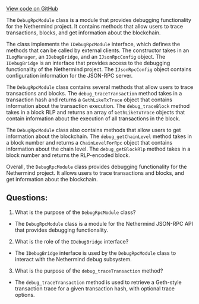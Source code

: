 [View code on GitHub](https://github.com/NethermindEth/nethermind/src/Nethermind/Nethermind.JsonRpc/Modules/DebugModule/DebugRpcModule.cs)

The `DebugRpcModule` class is a module that provides debugging functionality for the Nethermind project. It contains methods that allow users to trace transactions, blocks, and get information about the blockchain. 

The class implements the `IDebugRpcModule` interface, which defines the methods that can be called by external clients. The constructor takes in an `ILogManager`, an `IDebugBridge`, and an `IJsonRpcConfig` object. The `IDebugBridge` is an interface that provides access to the debugging functionality of the Nethermind project. The `IJsonRpcConfig` object contains configuration information for the JSON-RPC server.

The `DebugRpcModule` class contains several methods that allow users to trace transactions and blocks. The `debug_traceTransaction` method takes in a transaction hash and returns a `GethLikeTxTrace` object that contains information about the transaction execution. The `debug_traceBlock` method takes in a block RLP and returns an array of `GethLikeTxTrace` objects that contain information about the execution of all transactions in the block.

The `DebugRpcModule` class also contains methods that allow users to get information about the blockchain. The `debug_getChainLevel` method takes in a block number and returns a `ChainLevelForRpc` object that contains information about the chain level. The `debug_getBlockRlp` method takes in a block number and returns the RLP-encoded block.

Overall, the `DebugRpcModule` class provides debugging functionality for the Nethermind project. It allows users to trace transactions and blocks, and get information about the blockchain.
## Questions: 
 1. What is the purpose of the `DebugRpcModule` class?
- The `DebugRpcModule` class is a module for the Nethermind JSON-RPC API that provides debugging functionality.

2. What is the role of the `IDebugBridge` interface?
- The `IDebugBridge` interface is used by the `DebugRpcModule` class to interact with the Nethermind debug subsystem.

3. What is the purpose of the `debug_traceTransaction` method?
- The `debug_traceTransaction` method is used to retrieve a Geth-style transaction trace for a given transaction hash, with optional trace options.